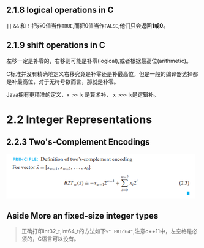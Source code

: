 ## 2.1.8 logical operations in C

`||` `&&` 和 `!` 把非0值当作`TRUE`,而把0值当作`FALSE`,他们只会返回**1或0**。

## 2.1.9 shift operations in C

左移一定是补零的，右移则可能是补零(logical),或者根据最高位(arithmetic)。

C标准并没有精确地定义右移究竟是补零还是补最高位，但是一般的编译器选择都是补最高位，对于无符号数而言，那就是补零。

Java拥有更精准的定义，`x >> k` 是算术补， `x >>> k`是逻辑补。

# 2.2 Integer Representations

## 2.2.3 Two's-Complement Encodings

![](./twos_complement_encodings_principle.PNG)

## Aside More an fixed-size integer types

> 正确打印int32_t,int64_t的方法如下`%" PRId64"`,注意c++11中，左空格是必须的，C语言可以没有。


